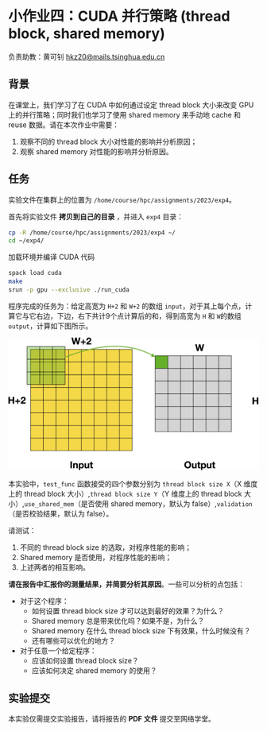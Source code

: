 # 小作业四：CUDA 并行策略 (thread block, shared memory)

负责助教：黄可钊 hkz20@mails.tsinghua.edu.cn

## 背景

在课堂上，我们学习了在 CUDA 中如何通过设定 thread block 大小来改变 GPU 上的并行策略；同时我们也学习了使用 shared memory 来手动地 cache 和 reuse 数据。请在本次作业中需要：

1. 观察不同的 thread block 大小对性能的影响并分析原因；
2. 观察 shared memory 对性能的影响并分析原因。

## 任务

实验文件在集群上的位置为 `/home/course/hpc/assignments/2023/exp4`。

首先将实验文件 **拷贝到自己的目录** ，并进入 `exp4` 目录：

```bash
cp -R /home/course/hpc/assignments/2023/exp4 ~/
cd ~/exp4/
```

加载环境并编译 CUDA 代码

```bash
spack load cuda
make
srun -p gpu --exclusive ./run_cuda
```

程序完成的任务为：给定高宽为 `H+2` 和 `W+2` 的数组 `input`，对于其上每个点，计算它与它右边，下边，右下共计9个点计算后的和，得到高宽为 `H` 和 `W`的数组 `output`，计算如下图所示。

![illustration](./fig/exp6/cuda0-conv3x3.jpg)

本实验中，`test_func` 函数接受的四个参数分别为 `thread block size X`（X 维度上的 thread block 大小）,`thread block size Y`（Y 维度上的 thread block 大小）,`use_shared_mem`（是否使用 shared memory，默认为 false）,`validation`（是否校验结果，默认为 false）。

请测试：

1. 不同的 thread block size 的选取，对程序性能的影响；
2. Shared memory 是否使用，对程序性能的影响；
3. 上述两者的相互影响。

**请在报告中汇报你的测量结果，并简要分析其原因**。一些可以分析的点包括：

* 对于这个程序：
    * 如何设置 thread block size 才可以达到最好的效果？为什么？
    * Shared memory 总是带来优化吗？如果不是，为什么？
    * Shared memory 在什么 thread block size 下有效果，什么时候没有？
    * 还有哪些可以优化的地方？
* 对于任意一个给定程序：
    * 应该如何设置 thread block size？
    * 应该如何决定 shared memory 的使用？

## 实验提交

本实验仅需提交实验报告，请将报告的 **PDF 文件** 提交至网络学堂。
